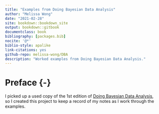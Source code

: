 ```yaml
--- 
title: "Examples from Doing Bayesian Data Analysis"
author: "Melissa Wong"
date: "2021-02-28"
site: bookdown::bookdown_site
output: bookdown::gitbook
documentclass: book
bibliography: [packages.bib]
nocite: '@*'
biblio-style: apalike
link-citations: yes
github-repo: melissa-wong/DBA
description: "Worked examples from Doing Bayesian Data Analysis."
---
```




# Preface {-}

I picked up a used copy of the 1st edition of [Doing Bayesian Data Analysis](https://sites.google.com/site/doingbayesiandataanalysis/), so I created this project to keep a record of my notes as I work through the examples.
